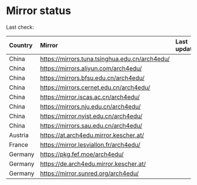 <script src="./time.js"></script>
# Mirror status
Last check: <script type="text/javascript">localize(1701292545.2254357);</script>

|Country|Mirror|Last update|
|:------|:-----|:----------|
|China|https://mirrors.tuna.tsinghua.edu.cn/arch4edu/|<script type="text/javascript">localize(1701282711);</script>|
|China|https://mirrors.aliyun.com/arch4edu/|<script type="text/javascript">localize(1701239636);</script>|
|China|https://mirrors.bfsu.edu.cn/arch4edu/|<script type="text/javascript">localize(1701239636);</script>|
|China|https://mirrors.cernet.edu.cn/arch4edu/|<script type="text/javascript">localize(1701239636);</script>|
|China|https://mirror.iscas.ac.cn/arch4edu/|<script type="text/javascript">localize(1701239636);</script>|
|China|https://mirrors.nju.edu.cn/arch4edu/|<script type="text/javascript">localize(1701196324);</script>|
|China|https://mirror.nyist.edu.cn/arch4edu/|<script type="text/javascript">localize(1701282711);</script>|
|China|https://mirrors.sau.edu.cn/arch4edu/|<script type="text/javascript">localize(1701282711);</script>|
|Austria|https://at.arch4edu.mirror.kescher.at/|<script type="text/javascript">localize(1701282711);</script>|
|France|https://mirror.lesviallon.fr/arch4edu/|<script type="text/javascript">localize(1701239636);</script>|
|Germany|https://pkg.fef.moe/arch4edu/|<script type="text/javascript">localize(1701282711);</script>|
|Germany|https://de.arch4edu.mirror.kescher.at/|<script type="text/javascript">localize(1701282711);</script>|
|Germany|https://mirror.sunred.org/arch4edu/|<script type="text/javascript">localize(1701282711);</script>|

<script src="./tablefilter/tablefilter.js"></script>
<script src="./table.js"></script>